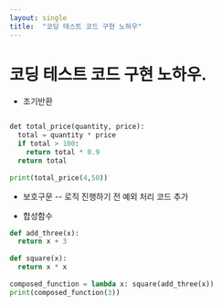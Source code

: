 ```yaml
---
layout: single
title:  "코딩 테스트 코드 구현 노하우"
---
```


# 코딩 테스트 코드 구현 노하우.


- 조기반환  

```python

det total_price(quantity, price):
  total = quantity * price
  if total > 100:
    return total * 0.9
  return total
  
print(total_price(4,50))

```

- 보호구문
-- 로직 진행하기 전 예외 처리 코드 추가

- 합성함수
```python
def add_three(x):
  return x + 3
  
def square(x):
  return x * x
 
composed_function = lambda x: square(add_three(x))
print(composed_function(3))

```
